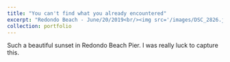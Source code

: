 ```yaml
---
title: "You can't find what you already encountered"
excerpt: "Redondo Beach - June/20/2019<br/><img src='/images/DSC_2826.jpg'>"
collection: portfolio
---
```


Such a beautiful sunset in Redondo Beach Pier. I was really luck to capture this.
